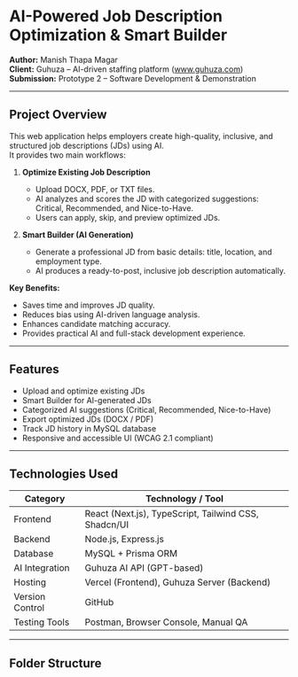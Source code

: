 # AI-Powered Job Description Optimization & Smart Builder

**Author:** Manish Thapa Magar  
**Client:** Guhuza – AI-driven staffing platform (www.guhuza.com)  
**Submission:** Prototype 2 – Software Development & Demonstration

---

## Project Overview

This web application helps employers create high-quality, inclusive, and structured job descriptions (JDs) using AI.  
It provides two main workflows:

1. **Optimize Existing Job Description**  
   - Upload DOCX, PDF, or TXT files.  
   - AI analyzes and scores the JD with categorized suggestions: Critical, Recommended, and Nice-to-Have.  
   - Users can apply, skip, and preview optimized JDs.

2. **Smart Builder (AI Generation)**  
   - Generate a professional JD from basic details: title, location, and employment type.  
   - AI produces a ready-to-post, inclusive job description automatically.

**Key Benefits:**  
- Saves time and improves JD quality.  
- Reduces bias using AI-driven language analysis.  
- Enhances candidate matching accuracy.  
- Provides practical AI and full-stack development experience.

---

## Features

- Upload and optimize existing JDs  
- Smart Builder for AI-generated JDs  
- Categorized AI suggestions (Critical, Recommended, Nice-to-Have)  
- Export optimized JDs (DOCX / PDF)  
- Track JD history in MySQL database  
- Responsive and accessible UI (WCAG 2.1 compliant)

---

## Technologies Used

| Category       | Technology / Tool |
|----------------|------------------|
| Frontend       | React (Next.js), TypeScript, Tailwind CSS, Shadcn/UI |
| Backend        | Node.js, Express.js |
| Database       | MySQL + Prisma ORM |
| AI Integration | Guhuza AI API (GPT-based) |
| Hosting        | Vercel (Frontend), Guhuza Server (Backend) |
| Version Control| GitHub |
| Testing Tools  | Postman, Browser Console, Manual QA |

---

## Folder Structure

